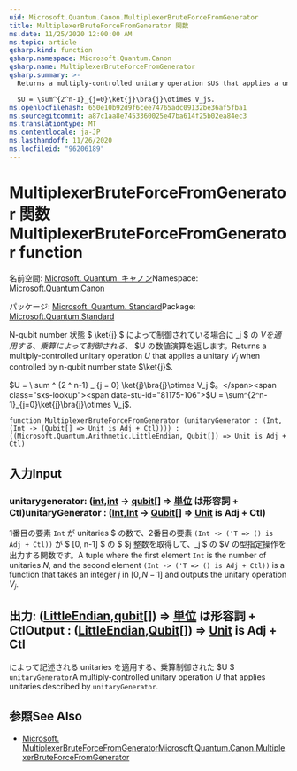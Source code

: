 ```yaml
---
uid: Microsoft.Quantum.Canon.MultiplexerBruteForceFromGenerator
title: MultiplexerBruteForceFromGenerator 関数
ms.date: 11/25/2020 12:00:00 AM
ms.topic: article
qsharp.kind: function
qsharp.namespace: Microsoft.Quantum.Canon
qsharp.name: MultiplexerBruteForceFromGenerator
qsharp.summary: >-
  Returns a multiply-controlled unitary operation $U$ that applies a unitary $V_j$ when controlled by n-qubit number state $\ket{j}$.

  $U = \sum^{2^n-1}_{j=0}\ket{j}\bra{j}\otimes V_j$.
ms.openlocfilehash: 650e10b92d9f6cee74765adc09132be36af5fba1
ms.sourcegitcommit: a87c1aa8e7453360025e47ba614f25b02ea84ec3
ms.translationtype: MT
ms.contentlocale: ja-JP
ms.lasthandoff: 11/26/2020
ms.locfileid: "96206189"
---
```

# <a name="multiplexerbruteforcefromgenerator-function"></a><span data-ttu-id="81175-102">MultiplexerBruteForceFromGenerator 関数</span><span class="sxs-lookup"><span data-stu-id="81175-102">MultiplexerBruteForceFromGenerator function</span></span>

<span data-ttu-id="81175-103">名前空間: [Microsoft. Quantum. キャノン](xref:Microsoft.Quantum.Canon)</span><span class="sxs-lookup"><span data-stu-id="81175-103">Namespace: [Microsoft.Quantum.Canon](xref:Microsoft.Quantum.Canon)</span></span>

<span data-ttu-id="81175-104">パッケージ: [Microsoft. Quantum. Standard](https://nuget.org/packages/Microsoft.Quantum.Standard)</span><span class="sxs-lookup"><span data-stu-id="81175-104">Package: [Microsoft.Quantum.Standard](https://nuget.org/packages/Microsoft.Quantum.Standard)</span></span>


<span data-ttu-id="81175-105">N-qubit number 状態 $ \ket{j} $ によって制御されている場合に _j $ の $V を適用する、乗算によって制御される、$ $U の数値演算を返します。</span><span class="sxs-lookup"><span data-stu-id="81175-105">Returns a multiply-controlled unitary operation $U$ that applies a unitary $V_j$ when controlled by n-qubit number state $\ket{j}$.</span></span>

<span data-ttu-id="81175-106">$U = \ sum ^ {2 ^ n-1} _ {j = 0} \ket{j}\bra{j}\otimes V_j $。</span><span class="sxs-lookup"><span data-stu-id="81175-106">$U = \sum^{2^n-1}_{j=0}\ket{j}\bra{j}\otimes V_j$.</span></span>

```qsharp
function MultiplexerBruteForceFromGenerator (unitaryGenerator : (Int, (Int -> (Qubit[] => Unit is Adj + Ctl)))) : ((Microsoft.Quantum.Arithmetic.LittleEndian, Qubit[]) => Unit is Adj + Ctl)
```


## <a name="input"></a><span data-ttu-id="81175-107">入力</span><span class="sxs-lookup"><span data-stu-id="81175-107">Input</span></span>

### <a name="unitarygenerator--intint---qubit--unit--is-adj--ctl"></a><span data-ttu-id="81175-108">unitarygenerator: ([int](xref:microsoft.quantum.lang-ref.int),[int](xref:microsoft.quantum.lang-ref.int) -> [qubit](xref:microsoft.quantum.lang-ref.qubit)[] => [単位](xref:microsoft.quantum.lang-ref.unit)  は形容詞 + Ctl)</span><span class="sxs-lookup"><span data-stu-id="81175-108">unitaryGenerator : ([Int](xref:microsoft.quantum.lang-ref.int),[Int](xref:microsoft.quantum.lang-ref.int) -> [Qubit](xref:microsoft.quantum.lang-ref.qubit)[] => [Unit](xref:microsoft.quantum.lang-ref.unit)  is Adj + Ctl)</span></span>

<span data-ttu-id="81175-109">1番目の要素 `Int` が unitaries $ の数で、2番目の要素 `(Int -> ('T => () is Adj + Ctl))` が $ [0, n-1] $ の $ $j 整数を取得して、_j $ の $V の型指定操作を出力する関数です。</span><span class="sxs-lookup"><span data-stu-id="81175-109">A tuple where the first element `Int` is the number of unitaries $N$, and the second element `(Int -> ('T => () is Adj + Ctl))` is a function that takes an integer $j$ in $[0,N-1]$ and outputs the unitary operation $V_j$.</span></span>



## <a name="output--littleendianqubit--unit--is-adj--ctl"></a><span data-ttu-id="81175-110">出力: ([LittleEndian](xref:Microsoft.Quantum.Arithmetic.LittleEndian),[qubit](xref:microsoft.quantum.lang-ref.qubit)[]) => [単位](xref:microsoft.quantum.lang-ref.unit)  は形容詞 + Ctl</span><span class="sxs-lookup"><span data-stu-id="81175-110">Output : ([LittleEndian](xref:Microsoft.Quantum.Arithmetic.LittleEndian),[Qubit](xref:microsoft.quantum.lang-ref.qubit)[]) => [Unit](xref:microsoft.quantum.lang-ref.unit)  is Adj + Ctl</span></span>

<span data-ttu-id="81175-111">によって記述される unitaries を適用する、乗算制御された $U $ `unitaryGenerator`</span><span class="sxs-lookup"><span data-stu-id="81175-111">A multiply-controlled unitary operation $U$ that applies unitaries described by `unitaryGenerator`.</span></span>

## <a name="see-also"></a><span data-ttu-id="81175-112">参照</span><span class="sxs-lookup"><span data-stu-id="81175-112">See Also</span></span>

- [<span data-ttu-id="81175-113">Microsoft. MultiplexerBruteForceFromGenerator</span><span class="sxs-lookup"><span data-stu-id="81175-113">Microsoft.Quantum.Canon.MultiplexerBruteForceFromGenerator</span></span>](xref:Microsoft.Quantum.Canon.MultiplexerBruteForceFromGenerator)